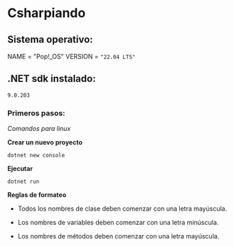 # Csharpiando

## Sistema operativo:

NAME = "Pop!_OS"
VERSION = `"22.04 LTS"`

## .NET sdk instalado:

`9.0.203`

### Primeros pasos:

_Comandos para linux_

**Crear un nuevo proyecto**

`dotnet new console`

**Ejecutar**

`dotnet run`

**Reglas de formateo**

- Todos los nombres de clase deben comenzar con una letra mayúscula.

- Los nombres de variables deben comenzar con una letra minúscula.

- Los nombres de métodos deben comenzar con una letra mayúscula.
